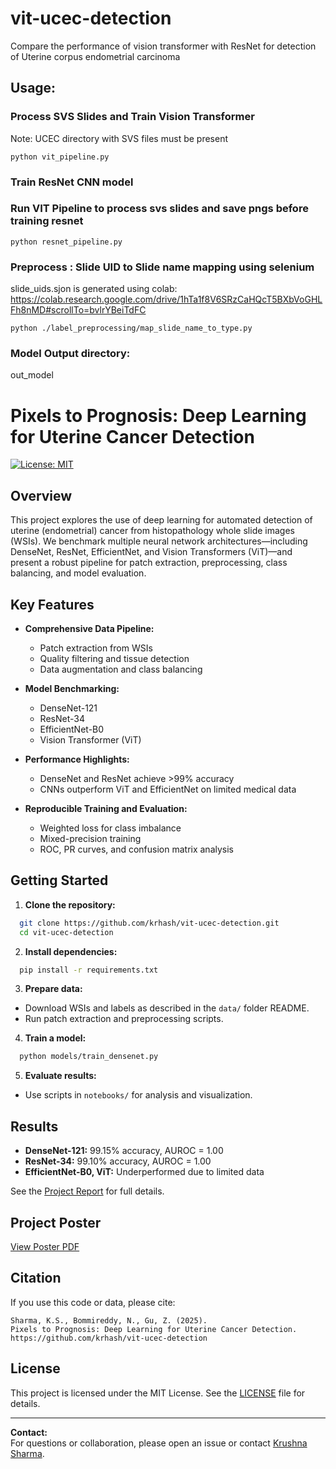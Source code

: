 # vit-ucec-detection
Compare the performance of vision transformer with ResNet for detection of Uterine corpus endometrial carcinoma


## Usage:

### Process SVS Slides and Train Vision Transformer
Note: UCEC directory with SVS files must be present

``python vit_pipeline.py``


### Train ResNet CNN model
### Run VIT Pipeline to process svs slides and save pngs before training resnet
``python resnet_pipeline.py``

### Preprocess : Slide UID to Slide name mapping using selenium
slide_uids.sjon is generated using colab: https://colab.research.google.com/drive/1hTa1f8V6SRzCaHQcT5BXbVoGHLFh8nMD#scrollTo=bvlrYBeiTdFC

``python ./label_preprocessing/map_slide_name_to_type.py``


### Model Output directory: 
out_model

# Pixels to Prognosis: Deep Learning for Uterine Cancer Detection

[![License: MIT](https://img.shields.io/badge/License-MIT-yellow.svg)](LICENSE)

## Overview

This project explores the use of deep learning for automated detection of uterine (endometrial) cancer from histopathology whole slide images (WSIs). We benchmark multiple neural network architectures—including DenseNet, ResNet, EfficientNet, and Vision Transformers (ViT)—and present a robust pipeline for patch extraction, preprocessing, class balancing, and model evaluation.

## Key Features

- **Comprehensive Data Pipeline:**  
  - Patch extraction from WSIs  
  - Quality filtering and tissue detection  
  - Data augmentation and class balancing

- **Model Benchmarking:**  
  - DenseNet-121  
  - ResNet-34  
  - EfficientNet-B0  
  - Vision Transformer (ViT)

- **Performance Highlights:**  
  - DenseNet and ResNet achieve >99% accuracy  
  - CNNs outperform ViT and EfficientNet on limited medical data

- **Reproducible Training and Evaluation:**  
  - Weighted loss for class imbalance  
  - Mixed-precision training  
  - ROC, PR curves, and confusion matrix analysis

## Getting Started

1. **Clone the repository:**
```bash
  git clone https://github.com/krhash/vit-ucec-detection.git
  cd vit-ucec-detection
```

2. **Install dependencies:**
```bash
  pip install -r requirements.txt
```


3. **Prepare data:**  
- Download WSIs and labels as described in the `data/` folder README.
- Run patch extraction and preprocessing scripts.

4. **Train a model:**
```bash
  python models/train_densenet.py
```


5. **Evaluate results:**
- Use scripts in `notebooks/` for analysis and visualization.

## Results

- **DenseNet-121:** 99.15% accuracy, AUROC = 1.00
- **ResNet-34:** 99.10% accuracy, AUROC = 1.00
- **EfficientNet-B0, ViT:** Underperformed due to limited data

See the [Project Report](./research_report/Project_Report.pdf) for full details.

## Project Poster

[View Poster PDF](./research_report/Poster.pdf)

## Citation

If you use this code or data, please cite:

```text
Sharma, K.S., Bommireddy, N., Gu, Z. (2025).
Pixels to Prognosis: Deep Learning for Uterine Cancer Detection.
https://github.com/krhash/vit-ucec-detection
```


## License

This project is licensed under the MIT License. See the [LICENSE](LICENSE) file for details.

---

**Contact:**  
For questions or collaboration, please open an issue or contact [Krushna Sharma](mailto:krushnasharma24@gmail.com).
